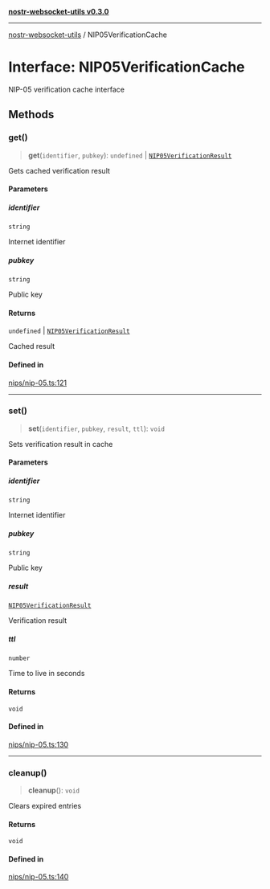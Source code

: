 [**nostr-websocket-utils v0.3.0**](../README.md)

***

[nostr-websocket-utils](../globals.md) / NIP05VerificationCache

# Interface: NIP05VerificationCache

NIP-05 verification cache interface

## Methods

### get()

> **get**(`identifier`, `pubkey`): `undefined` \| [`NIP05VerificationResult`](NIP05VerificationResult.md)

Gets cached verification result

#### Parameters

##### identifier

`string`

Internet identifier

##### pubkey

`string`

Public key

#### Returns

`undefined` \| [`NIP05VerificationResult`](NIP05VerificationResult.md)

Cached result

#### Defined in

[nips/nip-05.ts:121](https://github.com/HumanjavaEnterprises/nostr-websocket-utils/blob/main/src/nips/nip-05.ts#L121)

***

### set()

> **set**(`identifier`, `pubkey`, `result`, `ttl`): `void`

Sets verification result in cache

#### Parameters

##### identifier

`string`

Internet identifier

##### pubkey

`string`

Public key

##### result

[`NIP05VerificationResult`](NIP05VerificationResult.md)

Verification result

##### ttl

`number`

Time to live in seconds

#### Returns

`void`

#### Defined in

[nips/nip-05.ts:130](https://github.com/HumanjavaEnterprises/nostr-websocket-utils/blob/main/src/nips/nip-05.ts#L130)

***

### cleanup()

> **cleanup**(): `void`

Clears expired entries

#### Returns

`void`

#### Defined in

[nips/nip-05.ts:140](https://github.com/HumanjavaEnterprises/nostr-websocket-utils/blob/main/src/nips/nip-05.ts#L140)

